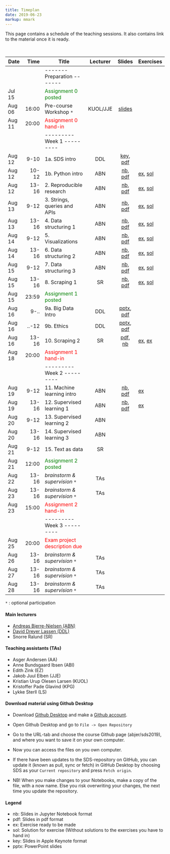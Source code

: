 ```yaml
---
title: Timeplan
date: 2019-06-23
markup: mmark
---
```


This page contains a schedule of the teaching sessions. It also contains link to the material once it is ready.

<br />

Date  | Time  | Title | Lecturer | Slides |  Exercises
------|------:|-------|:--------:|:------:|------
      |        | -------   Preparation  ------- | | |
Jul 15|        |  <font color="green">Assignment 0 posted</font>   |  |
Aug 06|  16:00 | Pre-course Workshop `*` | KUOL/JJE | [slides](https://github.com/abjer/sds2019/blob/master/workshop/workshop_slides.pdf) |
Aug 11|  20:00 | <font color="red">Assignment 0 hand-in</font>  |  |  |
      |       | ---------   Week 1  --------- | | |
Aug 12|  9-10 | 1a. SDS intro  | DDL | [key](https://github.com/abjer/sds2019/blob/master/material/session_1/lecture_1a.key), [pdf](https://github.com/abjer/sds2019/blob/master/material/session_1/lecture_1a.pdf) |
Aug 12| 10-12 | 1b. Python intro  | ABN |  [nb](https://github.com/abjer/sds2019/blob/master/material/session_1/lecture_1b.ipynb), [pdf](https://github.com/abjer/sds2019/blob/master/material/session_1/lecture_1b.pdf)|[ex](https://github.com/abjer/sds2019/blob/master/material/session_1/exercise_1.ipynb), [sol](https://github.com/abjer/sds2019/blob/master/material/session_1/exercise_1_sol.ipynb)
Aug 12| 13-16 | 2. Reproducible research | ABN |  [nb](https://github.com/abjer/sds2019/blob/master/material/session_2/lecture_2.ipynb), [pdf](https://github.com/abjer/sds2019/blob/master/material/session_2/lecture_2.pdf)|[ex](https://github.com/abjer/sds2019/blob/master/material/session_2/exercise_2.ipynb), [sol](https://github.com/abjer/sds2019/blob/master/material/session_2/exercise_2_sol.ipynb)
Aug 13|  9-12 | 3. Strings, queries and APIs | ABN| [nb](https://github.com/abjer/sds2019/blob/master/material/session_3/lecture_3.ipynb), [pdf](https://github.com/abjer/sds2019/blob/master/material/session_3/lecture_3.pdf)| [ex](https://github.com/abjer/sds2019/blob/master/material/session_3/exercise_3.ipynb), [sol](https://github.com/abjer/sds2019/blob/master/material/session_3/exercise_3_sol.ipynb)
Aug 13| 13-16 | 4. Data structuring 1 | ABN | [nb](https://github.com/abjer/sds2019/blob/master/material/session_4/lecture_4.ipynb), [pdf](https://github.com/abjer/sds2019/blob/master/material/session_4/lecture_4.pdf) | [ex](https://github.com/abjer/sds2019/blob/master/material/session_4/exercise_4.ipynb), [sol](https://github.com/abjer/sds2019/blob/master/material/session_4/exercise_4_sol.ipynb)
Aug 14|  9-12 | 5. Visualizations | ABN | [nb](https://github.com/abjer/sds2019/blob/master/material/session_5/lecture_5.ipynb), [pdf](https://github.com/abjer/sds2019/blob/master/material/session_5/lecture_5.pdf) | [ex](https://github.com/abjer/sds2019/blob/master/material/session_5/exercise_5.ipynb), [sol](https://github.com/abjer/sds2019/blob/master/material/session_5/exercise_5_sol.ipynb)
Aug 14| 13-16 | 6. Data structuring 2 | ABN | [nb](https://github.com/abjer/sds2019/blob/master/material/session_6/lecture_6.ipynb), [pdf](https://github.com/abjer/sds2019/blob/master/material/session_6/lecture_6.pdf) | [ex](https://github.com/abjer/sds2019/blob/master/material/session_6/exercise_6.ipynb), [sol](https://github.com/abjer/sds2019/blob/master/material/session_6/exercise_6_sol.ipynb)
Aug 15|  9-12 | 7. Data structuring 3 | ABN| [nb](https://github.com/abjer/sds2019/blob/master/material/session_7/lecture_7.ipynb), [pdf](https://github.com/abjer/sds2019/blob/master/material/session_7/lecture_7.pdf) | [ex](https://github.com/abjer/sds2019/blob/master/material/session_7/exercise_7.ipynb), [sol](https://github.com/abjer/sds2019/blob/master/material/session_7/exercise_7_sol.ipynb)
Aug 15| 13-16 | 8. Scraping 1 | SR | [nb](https://github.com/abjer/sds2019/blob/master/material/session_8/lecture_8.ipynb), [pdf](https://github.com/abjer/sds2019/blob/master/material/session_8/lecture_8.pdf) | [ex](https://github.com/abjer/sds2019/blob/master/material/session_8/exercise_8.ipynb), [sol](https://github.com/abjer/sds2019/blob/master/material/session_8/exercise_8_sol.ipynb)
Aug 15| 23:59 |  <font color="green">Assignment 1 posted</font>   |  |  |
Aug 16| 9-..  | 9a. Big Data Intro | DDL | [pptx](https://github.com/abjer/sds2019/blob/master/material/session_9/lecture_9a.pptx), [pdf](https://github.com/abjer/sds2019/blob/master/material/session_9/lecture_9a.pdf) |
Aug 16| ..-12 | 9b. Ethics | DDL | [pptx](https://github.com/abjer/sds2019/blob/master/material/session_9/lecture_9b.pptx), [pdf](https://github.com/abjer/sds2019/blob/master/material/session_9/lecture_9b.pdf) |
Aug 16|  13-16| 10. Scraping 2 | SR | [pdf](https://github.com/abjer/sds2019/blob/master/material/session_10/lecture_10.pdf), [nb](https://github.com/abjer/sds2019/blob/master/material/session_10/lecture_10.ipynb) | [ex](https://github.com/abjer/sds2019/blob/master/material/session_10/exercise_9.ipynb), [ex](https://github.com/abjer/sds2019/blob/master/material/session_10/exercise_10_sol.ipynb)
Aug 18|  20:00 |  <font color="red">Assignment 1 hand-in</font>   |  |  |
      |       | ---------   Week 2  --------- | | |
Aug 19|  9-12 | 11. Machine learning intro | ABN |  [nb](https://github.com/abjer/sds2019/blob/master/material/session_11/lecture_11.ipynb), [pdf](https://github.com/abjer/sds2019/blob/master/material/session_11/lecture_11.pdf)| [ex](https://github.com/abjer/sds2019/blob/master/material/session_11/exercise_11.ipynb)
Aug 19| 13-16 | 12. Supervised learning 1 | ABN |  [nb](https://github.com/abjer/sds2019/blob/master/material/session_12/lecture_12.ipynb), [pdf](https://github.com/abjer/sds2019/blob/master/material/session_12/lecture_12.pdf)| [ex](https://github.com/abjer/sds2019/blob/master/material/session_12/exercise_12.ipynb)
Aug 20|  9-12 | 13. Supervised learning 2 | ABN | |
Aug 20| 13-16 | 14. Supervised learning 3 | ABN | |
Aug 21|  9-12 | 15. Text as data  | SR | |
Aug 21| 12:00 | <font color="green">Assignment 2 posted</font>  |  |  |
Aug 22| 13-16 |  *brainstorm & supervision* `*` | TAs | |
Aug 23| 13-16 |  *brainstorm & supervision* `*` | TAs | |
Aug 23| 15:00 | <font color="red">Assignment 2 hand-in</font>  |  |  |
      |       | ---------   Week 3  ---------   | | |
Aug 25| 20:00 | <font color="red">Exam project description due</font>  |  |  |
Aug 26| 13-16 |  *brainstorm & supervision* `*` | TAs | |
Aug 27| 13-16 |  *brainstorm & supervision* `*` | TAs | |
Aug 28| 13-16 |  *brainstorm & supervision* `*` | TAs | |   

`*` : optional participation

#### Main lecturers
- [Andreas Bjerre-Nielsen (ABN)](https://abjer.github.io)
- [David Dreyer Lassen (DDL)](https://daviddlassen.github.io/)
- Snorre Ralund (SR)

#### Teaching assistants (TAs)
- Asger Andersen (AA)
- Anne Bundsgaard Ibsen (ABI)
- Edith Zink (EZ)
- Jakob Juul Elben (JJE)
- Kristian Urup Olesen Larsen (KUOL)
- Kristoffer Pade Glavind (KPG)
- Lykke Sterll (LS)

#### Download material using Github Desktop
- Download [Github Desktop](https://desktop.github.com/) and make a [Github account](https://github.com/).

- Open Github Desktop and go to `File -> Open Repository`

- Go to the URL-tab and choose the course Github page (abjer/sds2019), and where you want to save it on your own computer.

- Now you can access the files on you own computer.

- If there have been updates to the SDS-repository on GitHub, you can update it (known as pull, sync or fetch) in GitHub Desktop by choosing SDS as your `Current repository` and press `Fetch origin`.

- NB! When you make changes to your Notebooks, make a copy of the file, with a now name. Else you risk overwriting your changes, the next time you update the repository.

#### Legend
- nb: Slides in Jupyter Notebook format
- pdf: Slides in pdf format
- ex: Exercise ready to be made
- sol: Solution for exercise (Without solutions to the exercises you have to hand in)
- key: Slides in Apple Keynote format
- pptx: PowerPoint slides
